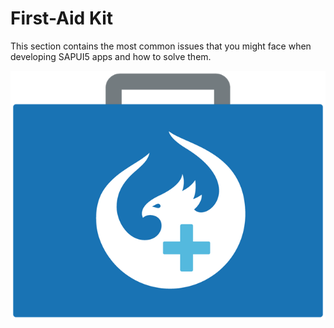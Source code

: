 <!-- copy38859a8f8b48467481dcae4f7ec3328a -->

# First-Aid Kit

This section contains the most common issues that you might face when developing SAPUI5 apps and how to solve them.

![](images/First-Aid_Kit_3e7f72e.png)

